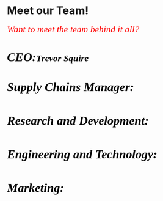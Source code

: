 # Meet our Team!
<html>
<head>
   <p><font face="Times new roman"><font color="red"><font size="5"><i>Want to meet the team behind it all?
   <br/>
   <br/>
   <p><font face="Times new roman"><font color="black"><font size="6"><b>CEO:<font face="Times new roman"><font color="black"><font size="5">Trevor Squire
   <br/>
   <br/>
   <p><font face="Times new roman"><font color="black"><font size="6"><b>Supply Chains Manager:
   <br/>
   <br/>
   <p><font face="Times new roman"><font color="black"><font size="6"><b>Research and Development:
   <br/>
   <br/>
   <p><font face="Times new roman"><font color="black"><font size="6"><b>Engineering and Technology:
   <br/>
   <br/>
   <p><font face="Times new roman"><font color="black"><font size="6"><b>Marketing:

